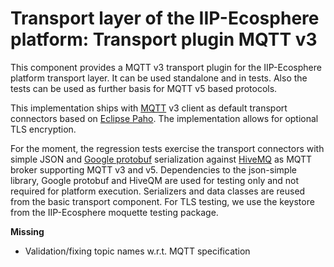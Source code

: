 # Transport layer of the IIP-Ecosphere platform: Transport plugin MQTT v3

This component provides a MQTT v3 transport plugin for the IIP-Ecosphere platform transport layer. It can be used
standalone and in tests. Also the tests can be used as further basis for MQTT v5 based protocols.

This implementation ships with [MQTT](https://mqtt.org/) v3 client as default transport connectors based on 
[Eclipse Paho](https://www.eclipse.org/paho/). The implementation allows for optional TLS encryption.

For the moment, the regression tests exercise the transport connectors with simple JSON and [Google protobuf](https://developers.google.com/protocol-buffers) serialization against [HiveMQ](https://www.hivemq.com) as MQTT broker 
supporting MQTT v3 and v5. Dependencies to the json-simple library, Google protobuf and HiveQM are used for testing 
only and not required for platform execution. Serializers and data classes are reused from the basic transport 
component. For TLS testing, we use the keystore from the IIP-Ecosphere moquette testing package.

**Missing**
- Validation/fixing topic names w.r.t. MQTT specification
